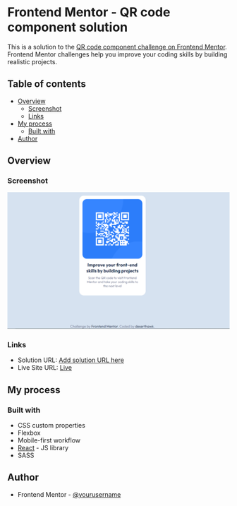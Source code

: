 # Frontend Mentor - QR code component solution

This is a solution to the [QR code component challenge on Frontend Mentor](https://www.frontendmentor.io/challenges/qr-code-component-iux_sIO_H). Frontend Mentor challenges help you improve your coding skills by building realistic projects. 

## Table of contents

- [Overview](#overview)
  - [Screenshot](#screenshot)
  - [Links](#links)
- [My process](#my-process)
  - [Built with](#built-with)
- [Author](#author)

## Overview

### Screenshot

![](/src/images/screenshot.png)

### Links

- Solution URL: [Add solution URL here](https://your-solution-url.com)
- Live Site URL: [Live](https://deserthawk.github.io/qr-code-component-3/)

## My process

### Built with

- CSS custom properties
- Flexbox
- Mobile-first workflow
- [React](https://reactjs.org/) - JS library
- SASS

## Author

- Frontend Mentor - [@yourusername](https://www.frontendmentor.io/profile/deserthawk)
